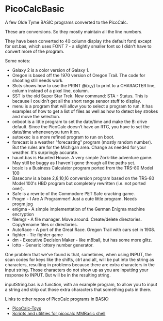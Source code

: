 # PicoCalcBasic
A few Olde Tyme BASIC programs converted to the PicoCalc.

These are conversions.  So they mostly maintain all the line numbers.

They have been converted to 40 column display (the default font) except for sst.bas, which uses FONT 7 - a slightly smaller font so I didn't have to convert more of the program.

Some notes:
+ Galaxy 2 is a color version of Galaxy 1.
+ Oregon is based off the 1970 version of Oregon Trail.  The code for shooting still needs work.
+ Slots shows how to use the PRINT @(x,y) to print to a CHARACTER line, column instead of a pixel line, column.
+ SST is the old Super Star Trek.  New command: STA - Status.  This is because I couldn't get all the short range sensor stuff to display.
+ menu is a program that will allow you to select a program to run.  It has examples of how to get a list of files as well as how to detect key strokes and move the selection.
+ onboot is a little program to set the date/time and make the B: drive default.  Since the PicoCalc doesn't have an RTC, you have to set the date/time wheneveryou turn it on.
+ autoexec is a more refined program to run on boot.
+ forecast is a weather "forecasting" program (mostly random number).  But the rules are for the Michigan area.  Change as needed for your weather.  It's surpringly accurate.
+ haunt.bas is Haunted House.  A very simple Zork-like adventure game.  May still be buggy as I haven't gone through all the paths yet.
+ bcalc is a Business Calculator program ported from the TRS-80 Model 100
+ Baseconv is a base 2,8,10,16 conversion program based on the TRS-80 Model 100's HBD program but completely rewritten (i.e. not ported over).
+ Safe is a rewrite of the Commodore PET Safe cracking game.
+ Progm - I Are A Programmer!  Just a cute little program.  Needs progm.jpg
+ enigma - A simple implementation of the German Enigma machine encryption
+ filemgr - A file manager. Move around.  Create/delete directories.  Copy/rename files or directories.
+ AutoRace - A port of the Great Race.  Oregon Trail with cars set in 1908.
+ fighter - Tie fighter game
+ dm - Executive Decision Maker - like m8ball, but has some more glitz.
+ lotto - Generic lottery number generator.

One problem that we've found is that, sometimes, when using INPUT, the scan codes for keys like the shifts, ctrl and alt, will be put into the string as characters, resulting in problems because there are extra characters in the input string.
Those characters do not show up as you are inputting your response to INPUT.  But will be in the resulting string.

inputString.bas is a function, with an example program, to allow you to input a string and strip out those extra characters that something puts in there.

Links to other repos of PicoCalc programs in BASIC:
+ [PicoCalc-Toys](https://github.com/VanzT/PicoCalc-Toys)
+ [Scripts and utilities for picocalc MMBasic shell](https://github.com/huntergdavis/picocalc)

